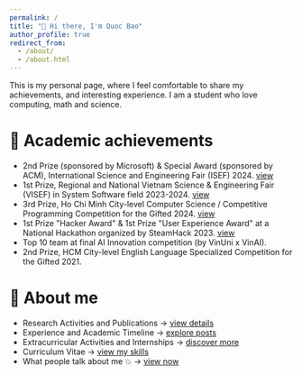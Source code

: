```yaml
---
permalink: /
title: "👋 Hi there, I'm Quoc Bao"
author_profile: true
redirect_from: 
  - /about/
  - /about.html
---
```


This is my personal page, where I feel comfortable to share my achievements, and interesting experience. I am a student who love computing, math and science.

🌟 Academic achievements
=====
- 2nd Prize (sponsored by Microsoft) & Special Award (sponsored by ACM), International Science and Engineering Fair (ISEF) 2024. [view](/talks/isef)
- 1st Prize, Regional and National Vietnam Science & Engineering Fair (VISEF) in System Software field 2023-2024. [view](/talks/isef)
- 3rd Prize, Ho Chi Minh City-level Computer Science / Competitive Programming Competition for the Gifted 2024. [view](/talks/informatics)
- 1st Prize "Hacker Award" & 1st Prize "User Experience Award" at a National Hackathon organized by SteamHack 2023. [view](/talks/hackathon)
- Top 10 team at final AI Innovation competition (by VinUni x VinAI).
- 2nd Prize, HCM City-level English Language Specialized Competition for the Gifted 2021.

🌱 About me
=====
- Research Activities and Publications → [view details](/research/)  
- Experience and Academic Timeline → [explore posts](/talks/)  
- Extracurricular Activities and Internships → [discover more](/activities/)  
- Curriculum Vitae → [view my skills](/cv/)
- What people talk about me :boom: → [view now]()